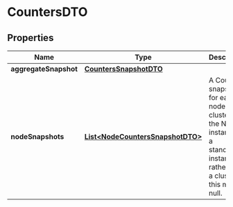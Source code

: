 # CountersDTO

## Properties
Name | Type | Description | Notes
------------ | ------------- | ------------- | -------------
**aggregateSnapshot** | [**CountersSnapshotDTO**](CountersSnapshotDTO.md) |  |  [optional]
**nodeSnapshots** | [**List&lt;NodeCountersSnapshotDTO&gt;**](NodeCountersSnapshotDTO.md) | A Counters snapshot for each node in the cluster. If the NiFi instance is a standalone instance, rather than a cluster, this may be null. |  [optional]
